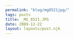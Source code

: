 ```yaml
---
permalink: "blog/mg8521jpg/"
tags: posts
title: _MG_8521.JPG
date: 2009-12-22
layout: layouts/post.njk
---
```


